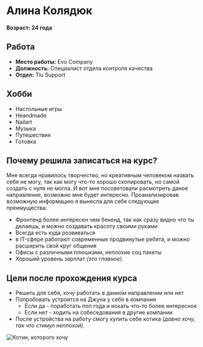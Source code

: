 # Алина Колядюк

**Возраст: 24 года**

## Работа
* **Место работы:** Evo Company
* **Должность:** Специалист отдела контроля качества
* **Отдел:** Tiu Support


## Хобби
* Настольные игры
* Heandmade
* Nailart
* Музыка
* Путешествия
* Готовка

## Почему решила записаться на курс?
Мне всегда нравилось творчество, но креативным человеком назвать себя не могу, так как могу что-то хорошо скопировать, но самой создать с нуля не могла. И вот мне посоветовали расмотреть даное направление, возможно мне будет интересно. Проанализировав возможную информацию я вынесла для себя следующие преимущества:
* Фронтенд более интересен чем бекенд, так как сразу видно что ты делаешь, и можно создавать красоту своими руками
* Всегда есть куда розвиваться
* в IT-сфере работают современные продвинутые ребята, и можно расширить свой круг общения
* Офисы с различными плюшками, неплохие соц пакеты
* Хороший уровень зарплат _(это главное)_.

## Цели после прохождения курса
* Решить для себя, хочу работать в данном направлении или нет
* Попробовать устроится на Джуна у себя в компании
  * Если да - поработать пол года и искать что-то более интересное
  * Если нет - ходить на собеседования в другие компании
* После устройства на работу смогу купить себе котика _(давно хочу, так что стимул неплохой)_. 

![Котик, которого хочу](https://www.sweet-beast.com/assets/uploads/images/660x440/watermark/c6888e010a8e2c26.jpg)